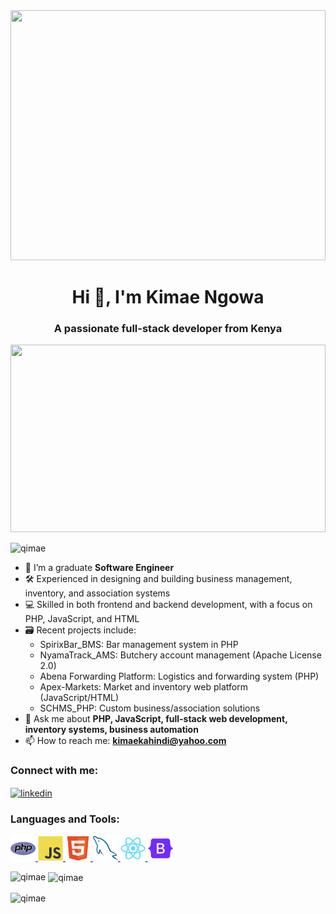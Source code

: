 <img src="https://miro.medium.com/max/1400/1*pp2iGfMSCnKiJQZ7ng2SlQ.gif" width="100%" height="400px">

<h1 align="center">Hi 👋, I'm Kimae Ngowa</h1>
<h3 align="center">A passionate full-stack developer from Kenya</h3>
<img src="https://camo.githubusercontent.com/9afefcbff89a66b497e623146404d0e0d51fd46d9cd4039f8580a339a2ad9cbc/68747470733a2f2f6d69726f2e6d656469756d2e636f6d2f6d61782f323830302f312a4255376630324c655f624d41706c4c6d354e4c68512e676966" width="100%" height="300px">

<p align="left"> <img src="https://komarev.com/ghpvc/?username=qimae&label=Profile%20views&color=0e75b6&style=flat" alt="qimae" /> </p>

- 🌱 I’m a graduate **Software Engineer**
- 🛠️ Experienced in designing and building business management, inventory, and association systems
- 💻 Skilled in both frontend and backend development, with a focus on PHP, JavaScript, and HTML
- 🗃️ Recent projects include:
    - SpirixBar_BMS: Bar management system in PHP
    - NyamaTrack_AMS: Butchery account management (Apache License 2.0)
    - Abena Forwarding Platform: Logistics and forwarding system (PHP)
    - Apex-Markets: Market and inventory web platform (JavaScript/HTML)
    - SCHMS_PHP: Custom business/association solutions
- 💬 Ask me about **PHP, JavaScript, full-stack web development, inventory systems, business automation**
- 📫 How to reach me: **kimaekahindi@yahoo.com**

<h3 align="left">Connect with me:</h3>
<p align="left">
  <a href="https://www.linkedin.com/in/kimae-ngowa-aa84328b/" target="blank">
    <img align="center" src="https://raw.githubusercontent.com/rahuldkjain/github-profile-readme-generator/master/src/images/icons/Social/linked-in-alt.svg" alt="linkedin" height="30" width="40" />
  </a>
</p>

<h3 align="left">Languages and Tools:</h3>
<p align="left">
  <a href="https://www.php.net/" target="_blank" rel="noreferrer">
    <img src="https://raw.githubusercontent.com/devicons/devicon/master/icons/php/php-original.svg" alt="php" width="40" height="40"/>
  </a>
  <a href="https://www.javascript.com/" target="_blank" rel="noreferrer">
    <img src="https://raw.githubusercontent.com/devicons/devicon/master/icons/javascript/javascript-original.svg" alt="javascript" width="40" height="40"/>
  </a>
  <a href="https://html.spec.whatwg.org/" target="_blank" rel="noreferrer">
    <img src="https://raw.githubusercontent.com/devicons/devicon/master/icons/html5/html5-original.svg" alt="html5" width="40" height="40"/>
  </a>
  <a href="https://www.mysql.com/" target="_blank" rel="noreferrer">
    <img src="https://raw.githubusercontent.com/devicons/devicon/master/icons/mysql/mysql-original.svg" alt="mysql" width="40" height="40"/>
  </a>
  <a href="https://reactjs.org/" target="_blank" rel="noreferrer">
    <img src="https://raw.githubusercontent.com/devicons/devicon/master/icons/react/react-original.svg" alt="react" width="40" height="40"/>
  </a>
  <a href="https://getbootstrap.com/" target="_blank" rel="noreferrer">
    <img src="https://raw.githubusercontent.com/devicons/devicon/master/icons/bootstrap/bootstrap-plain.svg" alt="bootstrap" width="40" height="40"/>
  </a>
</p>

<p>
  <img align="left" src="https://github-readme-stats.vercel.app/api/top-langs?username=qimae&show_icons=true&locale=en&layout=compact" alt="qimae" />
</p>
<p>&nbsp;<img align="center" src="https://github-readme-stats.vercel.app/api?username=qimae&show_icons=true&locale=en" alt="qimae" /></p>
<p><img align="center" src="https://github-readme-streak-stats.herokuapp.com/?user=qimae&" alt="qimae" /></p>
